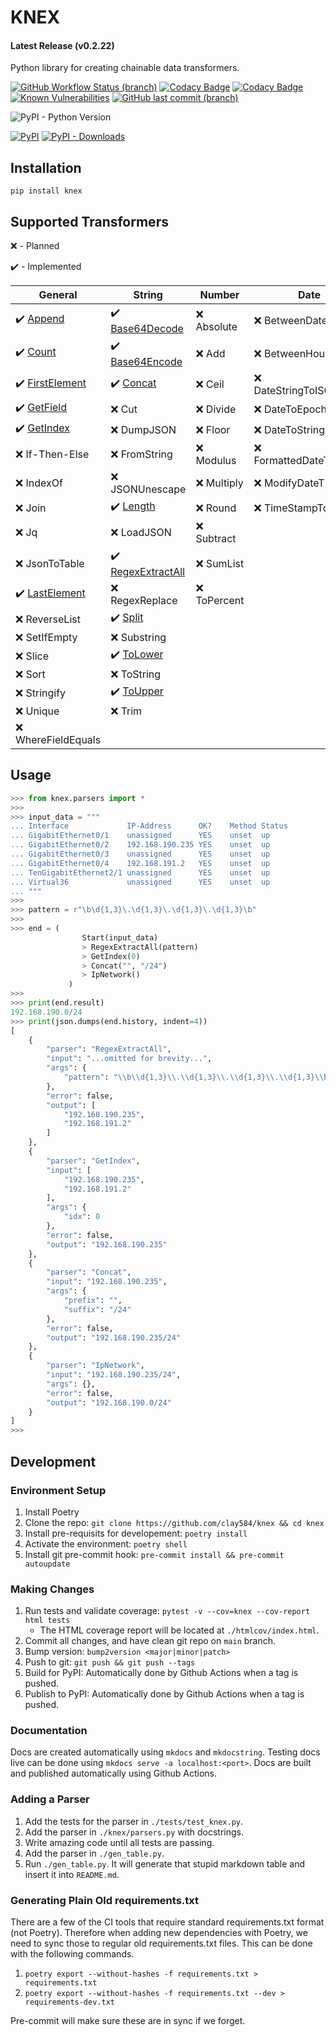 # KNEX

<!-- markdownlint-disable MD001 -->
#### Latest Release (v0.2.22)
<!-- markdownlint-enable MD001 -->
Python library for creating chainable data transformers.

[![GitHub Workflow Status (branch)](https://img.shields.io/github/workflow/status/clay584/knex/Pytest/main)](https://github.com/clay584/knex/actions)
[![Codacy Badge](https://app.codacy.com/project/badge/Grade/48345d8053824abaab78d5acfadf1c91)](https://www.codacy.com/gh/clay584/knex/dashboard?utm_source=github.com&amp;utm_medium=referral&amp;utm_content=clay584/knex&amp;utm_campaign=Badge_Grade)
[![Codacy Badge](https://app.codacy.com/project/badge/Coverage/48345d8053824abaab78d5acfadf1c91)](https://www.codacy.com/gh/clay584/knex/dashboard?utm_source=github.com&utm_medium=referral&utm_content=clay584/knex&utm_campaign=Badge_Coverage)
[![Known Vulnerabilities](https://snyk.io/test/github/clay584/knex/badge.svg)](https://snyk.io/test/github/clay584/knex)
[![GitHub last commit (branch)](https://img.shields.io/github/last-commit/clay584/knex/main)](https://github.com/clay584/knex/commits/main)

![PyPI - Python Version](https://img.shields.io/pypi/pyversions/knex)

[![PyPI](https://img.shields.io/pypi/v/knex)](https://pypi.org/project/knex/)
[![PyPI - Downloads](https://img.shields.io/pypi/dm/knex)](https://pypistats.org/packages/knex)

## Installation

`pip install knex`

## Supported Transformers

:x: - Planned

:heavy_check_mark: - Implemented

<!-- markdownlint-disable MD013 -->
<!-- start replace -->
|                                                   General                                                    |                                                       String                                                       |   Number    |          Date           |                                                    Other                                                     |
|--------------------------------------------------------------------------------------------------------------|--------------------------------------------------------------------------------------------------------------------|-------------|-------------------------|--------------------------------------------------------------------------------------------------------------|
|:heavy_check_mark: [Append](https://clay584.github.io/knex/parsers-reference/#knex.parsers.Append)            |:heavy_check_mark: [Base64Decode](https://clay584.github.io/knex/parsers-reference/#knex.parsers.Base64Decode)      |:x: Absolute |:x: BetweenDates         |:heavy_check_mark: [MacAddress](https://clay584.github.io/knex/parsers-reference/#knex.parsers.MacAddress)    |
|:heavy_check_mark: [Count](https://clay584.github.io/knex/parsers-reference/#knex.parsers.Count)              |:heavy_check_mark: [Base64Encode](https://clay584.github.io/knex/parsers-reference/#knex.parsers.Base64Encode)      |:x: Add      |:x: BetweenHours         |:heavy_check_mark: [TextFSMParse](https://clay584.github.io/knex/parsers-reference/#knex.parsers.TextFSMParse)|
|:heavy_check_mark: [FirstElement](https://clay584.github.io/knex/parsers-reference/#knex.parsers.FirstElement)|:heavy_check_mark: [Concat](https://clay584.github.io/knex/parsers-reference/#knex.parsers.Concat)                  |:x: Ceil     |:x: DateStringToISOFormat|:x: ThisOrThat                                                                                                |
|:heavy_check_mark: [GetField](https://clay584.github.io/knex/parsers-reference/#knex.parsers.GetField)        |:x: Cut                                                                                                             |:x: Divide   |:x: DateToEpoch          |:x: Ttp                                                                                                       |
|:heavy_check_mark: [GetIndex](https://clay584.github.io/knex/parsers-reference/#knex.parsers.GetIndex)        |:x: DumpJSON                                                                                                        |:x: Floor    |:x: DateToString         |:x: URLDecode                                                                                                 |
|:x: If-Then-Else                                                                                              |:x: FromString                                                                                                      |:x: Modulus  |:x: FormattedDateToEpoch |:x: URLEncode                                                                                                 |
|:x: IndexOf                                                                                                   |:x: JSONUnescape                                                                                                    |:x: Multiply |:x: ModifyDateTime       |                                                                                                              |
|:x: Join                                                                                                      |:heavy_check_mark: [Length](https://clay584.github.io/knex/parsers-reference/#knex.parsers.Length)                  |:x: Round    |:x: TimeStampToDate      |                                                                                                              |
|:x: Jq                                                                                                        |:x: LoadJSON                                                                                                        |:x: Subtract |                         |                                                                                                              |
|:x: JsonToTable                                                                                               |:heavy_check_mark: [RegexExtractAll](https://clay584.github.io/knex/parsers-reference/#knex.parsers.RegexExtractAll)|:x: SumList  |                         |                                                                                                              |
|:heavy_check_mark: [LastElement](https://clay584.github.io/knex/parsers-reference/#knex.parsers.LastElement)  |:x: RegexReplace                                                                                                    |:x: ToPercent|                         |                                                                                                              |
|:x: ReverseList                                                                                               |:heavy_check_mark: [Split](https://clay584.github.io/knex/parsers-reference/#knex.parsers.Split)                    |             |                         |                                                                                                              |
|:x: SetIfEmpty                                                                                                |:x: Substring                                                                                                       |             |                         |                                                                                                              |
|:x: Slice                                                                                                     |:heavy_check_mark: [ToLower](https://clay584.github.io/knex/parsers-reference/#knex.parsers.ToLower)                |             |                         |                                                                                                              |
|:x: Sort                                                                                                      |:x: ToString                                                                                                        |             |                         |                                                                                                              |
|:x: Stringify                                                                                                 |:heavy_check_mark: [ToUpper](https://clay584.github.io/knex/parsers-reference/#knex.parsers.ToUpper)                |             |                         |                                                                                                              |
|:x: Unique                                                                                                    |:x: Trim                                                                                                            |             |                         |                                                                                                              |
|:x: WhereFieldEquals                                                                                          |                                                                                                                    |             |                         |                                                                                                              |
<!-- end replace -->
<!-- markdownlint-enable MD013 -->

## Usage

```python
>>> from knex.parsers import *
>>>
>>> input_data = """
... Interface             IP-Address      OK?    Method Status          Protocol
... GigabitEthernet0/1    unassigned      YES    unset  up              up
... GigabitEthernet0/2    192.168.190.235 YES    unset  up              up
... GigabitEthernet0/3    unassigned      YES    unset  up              up
... GigabitEthernet0/4    192.168.191.2   YES    unset  up              up
... TenGigabitEthernet2/1 unassigned      YES    unset  up              up
... Virtual36             unassigned      YES    unset  up              up
... """
>>>
>>> pattern = r"\b\d{1,3}\.\d{1,3}\.\d{1,3}\.\d{1,3}\b"
>>>
>>> end = (
                Start(input_data)
                > RegexExtractAll(pattern)
                > GetIndex(0)
                > Concat("", "/24")
                > IpNetwork()
             )
>>>
>>> print(end.result)
192.168.190.0/24
>>> print(json.dumps(end.history, indent=4))
[
    {
        "parser": "RegexExtractAll",
        "input": "...omitted for brevity...",
        "args": {
            "pattern": "\\b\\d{1,3}\\.\\d{1,3}\\.\\d{1,3}\\.\\d{1,3}\\b"
        },
        "error": false,
        "output": [
            "192.168.190.235",
            "192.168.191.2"
        ]
    },
    {
        "parser": "GetIndex",
        "input": [
            "192.168.190.235",
            "192.168.191.2"
        ],
        "args": {
            "idx": 0
        },
        "error": false,
        "output": "192.168.190.235"
    },
    {
        "parser": "Concat",
        "input": "192.168.190.235",
        "args": {
            "prefix": "",
            "suffix": "/24"
        },
        "error": false,
        "output": "192.168.190.235/24"
    },
    {
        "parser": "IpNetwork",
        "input": "192.168.190.235/24",
        "args": {},
        "error": false,
        "output": "192.168.190.0/24"
    }
]
>>>

```

## Development

### Environment Setup

1. Install Poetry
2. Clone the repo: `git clone https://github.com/clay584/knex && cd knex`
3. Install pre-requisits for developement: `poetry install`
4. Activate the environment: `poetry shell`
5. Install git pre-commit hook: `pre-commit install && pre-commit autoupdate`

### Making Changes

1. Run tests and validate coverage: `pytest -v --cov=knex --cov-report html tests`
    * The HTML coverage report will be located at `./htmlcov/index.html`.
2. Commit all changes, and have clean git repo on `main` branch.
3. Bump version: `bump2version <major|minor|patch>`
4. Push to git: `git push && git push --tags`
5. Build for PyPI: Automatically done by Github Actions when a tag is pushed.
6. Publish to PyPI: Automatically done by Github Actions when a tag is pushed.

### Documentation

Docs are created automatically using `mkdocs` and `mkdocstring`.
Testing docs live can be done using `mkdocs serve -a localhost:<port>`.
Docs are built and published automatically using Github Actions.

### Adding a Parser

1. Add the tests for the parser in `./tests/test_knex.py`.
2. Add the parser in `./knex/parsers.py` with docstrings.
3. Write amazing code until all tests are passing.
4. Add the parser in `./gen_table.py`.
5. Run `./gen_table.py`. It will generate that stupid markdown table
and insert it into `README.md`.

### Generating Plain Old requirements.txt

There are a few of the CI tools that require standard requirements.txt format
(not Poetry). Therefore when adding new dependencies with Poetry, we need to
sync those to regular old requirements.txt files. This can be done with the
following commands.

1. `poetry export --without-hashes -f requirements.txt > requirements.txt`
2. `poetry export --without-hashes -f requirements.txt --dev > requirements-dev.txt`

Pre-commit will make sure these are in sync if we forget.
